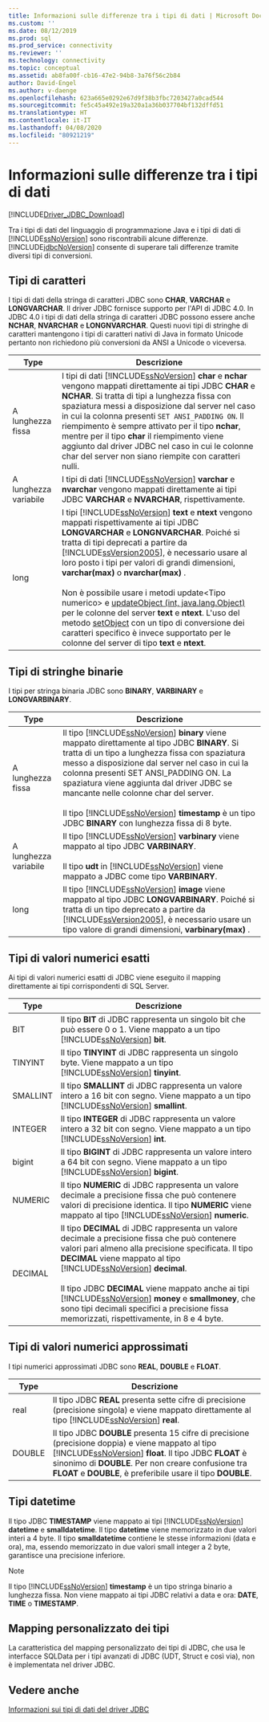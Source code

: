 ```yaml
---
title: Informazioni sulle differenze tra i tipi di dati | Microsoft Docs
ms.custom: ''
ms.date: 08/12/2019
ms.prod: sql
ms.prod_service: connectivity
ms.reviewer: ''
ms.technology: connectivity
ms.topic: conceptual
ms.assetid: ab8fa00f-cb16-47e2-94b8-3a76f56c2b84
author: David-Engel
ms.author: v-daenge
ms.openlocfilehash: 623a665e0292e67d9f38b3fbc7203427a0cad544
ms.sourcegitcommit: fe5c45a492e19a320a1a36b037704bf132dffd51
ms.translationtype: HT
ms.contentlocale: it-IT
ms.lasthandoff: 04/08/2020
ms.locfileid: "80921219"
---
```

# <a name="understanding-data-type-differences"></a>Informazioni sulle differenze tra i tipi di dati

[!INCLUDE[Driver_JDBC_Download](../../includes/driver_jdbc_download.md)]

Tra i tipi di dati del linguaggio di programmazione Java e i tipi di dati di [!INCLUDE[ssNoVersion](../../includes/ssnoversion-md.md)] sono riscontrabili alcune differenze. [!INCLUDE[jdbcNoVersion](../../includes/jdbcnoversion_md.md)] consente di superare tali differenze tramite diversi tipi di conversioni.  

## <a name="character-types"></a>Tipi di caratteri

I tipi di dati della stringa di caratteri JDBC sono **CHAR**, **VARCHAR** e **LONGVARCHAR**. Il driver JDBC fornisce supporto per l'API di JDBC 4.0. In JDBC 4.0 i tipi di dati della stringa di caratteri JDBC possono essere anche **NCHAR**, **NVARCHAR** e **LONGNVARCHAR**. Questi nuovi tipi di stringhe di caratteri mantengono i tipi di caratteri nativi di Java in formato Unicode pertanto non richiedono più conversioni da ANSI a Unicode o viceversa.  
  
| Type            | Descrizione                                                                                                                                                                                                                                                                                                                                                                                                                                                                                                                                                                                                                                                                                                                                                                                                                |
| --------------- | -------------------------------------------------------------------------------------------------------------------------------------------------------------------------------------------------------------------------------------------------------------------------------------------------------------------------------------------------------------------------------------------------------------------------------------------------------------------------------------------------------------------------------------------------------------------------------------------------------------------------------------------------------------------------------------------------------------------------------------------------------------------------------------------------------------------------- |
| A lunghezza fissa    | I tipi di dati [!INCLUDE[ssNoVersion](../../includes/ssnoversion-md.md)] **char** e **nchar** vengono mappati direttamente ai tipi JDBC **CHAR** e **NCHAR**. Si tratta di tipi a lunghezza fissa con spaziatura messi a disposizione dal server nel caso in cui la colonna presenti `SET ANSI_PADDING ON`. Il riempimento è sempre attivato per il tipo **nchar**, mentre per il tipo **char** il riempimento viene aggiunto dal driver JDBC nel caso in cui le colonne char del server non siano riempite con caratteri nulli.                                                                                                                                                                                                                                                                                                                                                                                      |
| A lunghezza variabile | I tipi di dati [!INCLUDE[ssNoVersion](../../includes/ssnoversion-md.md)] **varchar** e **nvarchar** vengono mappati direttamente ai tipi JDBC **VARCHAR** e **NVARCHAR**, rispettivamente.                                                                                                                                                                                                                                                                                                                                                                                                                                                                                                                                                                                                                                                 |
| long            | I tipi [!INCLUDE[ssNoVersion](../../includes/ssnoversion-md.md)] **text** e **ntext** vengono mappati rispettivamente ai tipi JDBC **LONGVARCHAR** e **LONGNVARCHAR**. Poiché si tratta di tipi deprecati a partire da [!INCLUDE[ssVersion2005](../../includes/ssversion2005-md.md)], è necessario usare al loro posto i tipi per valori di grandi dimensioni, **varchar(max)** o **nvarchar(max)** .<br /><br /> Non è possibile usare i metodi update\<Tipo numerico> e [updateObject (int, java.lang.Object)](../../connect/jdbc/reference/updateobject-method-int-java-lang-object.md) per le colonne del server **text** e **ntext**. L'uso del metodo [setObject](../../connect/jdbc/reference/setobject-method-sqlserverpreparedstatement.md) con un tipo di conversione dei caratteri specifico è invece supportato per le colonne del server di tipo **text** e **ntext**. |
  
## <a name="binary-string-types"></a>Tipi di stringhe binarie

I tipi per stringa binaria JDBC sono **BINARY**, **VARBINARY** e **LONGVARBINARY**.  
  
| Type            | Descrizione                                                                                                                                                                                                                                                                                                                                                                                                                                                                          |
| --------------- | ------------------------------------------------------------------------------------------------------------------------------------------------------------------------------------------------------------------------------------------------------------------------------------------------------------------------------------------------------------------------------------------------------------------------------------------------------------------------------------ |
| A lunghezza fissa    | Il tipo [!INCLUDE[ssNoVersion](../../includes/ssnoversion-md.md)] **binary** viene mappato direttamente al tipo JDBC **BINARY**. Si tratta di un tipo a lunghezza fissa con spaziatura messo a disposizione dal server nel caso in cui la colonna presenti SET ANSI_PADDING ON. La spaziatura viene aggiunta dal driver JDBC se mancante nelle colonne char del server.<br /><br /> Il tipo [!INCLUDE[ssNoVersion](../../includes/ssnoversion-md.md)] **timestamp** è un tipo JDBC **BINARY** con lunghezza fissa di 8 byte. |
| A lunghezza variabile | Il tipo [!INCLUDE[ssNoVersion](../../includes/ssnoversion-md.md)] **varbinary** viene mappato al tipo JDBC **VARBINARY**.<br /><br /> Il tipo **udt** in [!INCLUDE[ssNoVersion](../../includes/ssnoversion-md.md)] viene mappato a JDBC come tipo **VARBINARY**.                                                                                                                                                                                                                                 |
| long            | Il tipo [!INCLUDE[ssNoVersion](../../includes/ssnoversion-md.md)] **image** viene mappato al tipo JDBC **LONGVARBINARY**. Poiché si tratta di un tipo deprecato a partire da [!INCLUDE[ssVersion2005](../../includes/ssversion2005-md.md)], è necessario usare un tipo valore di grandi dimensioni, **varbinary(max)** .                                                                                                                                                                                           |
  
## <a name="exact-numeric-types"></a>Tipi di valori numerici esatti

Ai tipi di valori numerici esatti di JDBC viene eseguito il mapping direttamente ai tipi corrispondenti di SQL Server.  
  
| Type     | Descrizione                                                                                                                                                                                                                                                                                                                                                                                                                                                                                   |
| -------- | --------------------------------------------------------------------------------------------------------------------------------------------------------------------------------------------------------------------------------------------------------------------------------------------------------------------------------------------------------------------------------------------------------------------------------------------------------------------------------------------- |
| BIT      | Il tipo **BIT** di JDBC rappresenta un singolo bit che può essere 0 o 1. Viene mappato a un tipo [!INCLUDE[ssNoVersion](../../includes/ssnoversion-md.md)] **bit**.                                                                                                                                                                                                                                                                                                                                       |
| TINYINT  | Il tipo **TINYINT** di JDBC rappresenta un singolo byte. Viene mappato a un tipo [!INCLUDE[ssNoVersion](../../includes/ssnoversion-md.md)] **tinyint**.                                                                                                                                                                                                                                                                                                                                                 |
| SMALLINT | Il tipo **SMALLINT** di JDBC rappresenta un valore intero a 16 bit con segno. Viene mappato a un tipo [!INCLUDE[ssNoVersion](../../includes/ssnoversion-md.md)] **smallint**.                                                                                                                                                                                                                                                                                                                                     |
| INTEGER  | Il tipo **INTEGER** di JDBC rappresenta un valore intero a 32 bit con segno. Viene mappato a un tipo [!INCLUDE[ssNoVersion](../../includes/ssnoversion-md.md)] **int**.                                                                                                                                                                                                                                                                                                                                           |
| bigint   | Il tipo **BIGINT** di JDBC rappresenta un valore intero a 64 bit con segno. Viene mappato a un tipo [!INCLUDE[ssNoVersion](../../includes/ssnoversion-md.md)] **bigint**.                                                                                                                                                                                                                                                                                                                                         |
| NUMERIC  | Il tipo **NUMERIC** di JDBC rappresenta un valore decimale a precisione fissa che può contenere valori di precisione identica. Il tipo **NUMERIC** viene mappato al tipo [!INCLUDE[ssNoVersion](../../includes/ssnoversion-md.md)] **numeric**.                                                                                                                                                                                                                                                                   |
| DECIMAL  | Il tipo **DECIMAL** di JDBC rappresenta un valore decimale a precisione fissa che può contenere valori pari almeno alla precisione specificata. Il tipo **DECIMAL** viene mappato al tipo [!INCLUDE[ssNoVersion](../../includes/ssnoversion-md.md)] **decimal**.<br /><br /> Il tipo JDBC **DECIMAL** viene mappato anche ai tipi [!INCLUDE[ssNoVersion](../../includes/ssnoversion-md.md)] **money** e **smallmoney**, che sono tipi decimali specifici a precisione fissa memorizzati, rispettivamente, in 8 e 4 byte. |
  
## <a name="approximate-numeric-types"></a>Tipi di valori numerici approssimati

I tipi numerici approssimati JDBC sono **REAL**, **DOUBLE** e **FLOAT**.  
  
| Type   | Descrizione                                                                                                                                                                                                                                                                                                   |
| ------ | ------------------------------------------------------------------------------------------------------------------------------------------------------------------------------------------------------------------------------------------------------------------------------------------------------------- |
| real   | Il tipo JDBC **REAL** presenta sette cifre di precisione (precisione singola) e viene mappato direttamente al tipo [!INCLUDE[ssNoVersion](../../includes/ssnoversion-md.md)] **real**.                                                                                                                                     |
| DOUBLE | Il tipo JDBC **DOUBLE** presenta 15 cifre di precisione (precisione doppia) e viene mappato al tipo [!INCLUDE[ssNoVersion](../../includes/ssnoversion-md.md)] **float**. Il tipo JDBC **FLOAT** è sinonimo di **DOUBLE**. Per non creare confusione tra **FLOAT** e **DOUBLE**, è preferibile usare il tipo **DOUBLE**. |
  
## <a name="datetime-types"></a>Tipi datetime

Il tipo JDBC **TIMESTAMP** viene mappato ai tipi [!INCLUDE[ssNoVersion](../../includes/ssnoversion-md.md)] **datetime** e **smalldatetime**. Il tipo **datetime** viene memorizzato in due valori interi a 4 byte. Il tipo **smalldatetime** contiene le stesse informazioni (data e ora), ma, essendo memorizzato in due valori small integer a 2 byte, garantisce una precisione inferiore.  
  
> [!NOTE]  
> Il tipo [!INCLUDE[ssNoVersion](../../includes/ssnoversion-md.md)] **timestamp** è un tipo stringa binario a lunghezza fissa. Non viene mappato ai tipi JDBC relativi a data e ora: **DATE**, **TIME** o **TIMESTAMP**.  
  
## <a name="custom-type-mapping"></a>Mapping personalizzato dei tipi

La caratteristica del mapping personalizzato dei tipi di JDBC, che usa le interfacce SQLData per i tipi avanzati di JDBC (UDT, Struct e così via), non è implementata nel driver JDBC.  
  
## <a name="see-also"></a>Vedere anche

[Informazioni sui tipi di dati del driver JDBC](../../connect/jdbc/understanding-the-jdbc-driver-data-types.md)  
